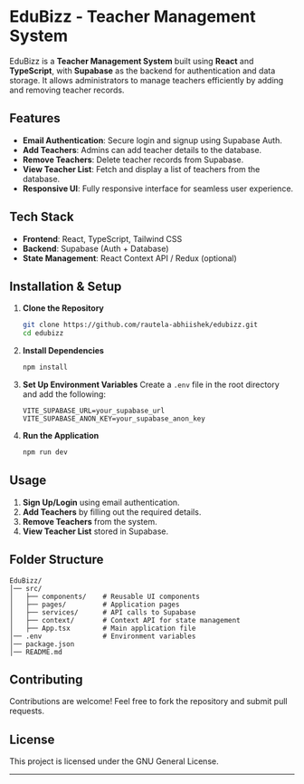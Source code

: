 # EduBizz - Teacher Management System

EduBizz is a **Teacher Management System** built using **React** and **TypeScript**, with **Supabase** as the backend for authentication and data storage. It allows administrators to manage teachers efficiently by adding and removing teacher records.

## Features

- **Email Authentication**: Secure login and signup using Supabase Auth.
- **Add Teachers**: Admins can add teacher details to the database.
- **Remove Teachers**: Delete teacher records from Supabase.
- **View Teacher List**: Fetch and display a list of teachers from the database.
- **Responsive UI**: Fully responsive interface for seamless user experience.

## Tech Stack

- **Frontend**: React, TypeScript, Tailwind CSS
- **Backend**: Supabase (Auth + Database)
- **State Management**: React Context API / Redux (optional)

## Installation & Setup

1. **Clone the Repository**
   ```sh
   git clone https://github.com/rautela-abhiishek/edubizz.git
   cd edubizz
   ```

2. **Install Dependencies**
   ```sh
   npm install
   ```

3. **Set Up Environment Variables**
   Create a `.env` file in the root directory and add the following:
   ```env
   VITE_SUPABASE_URL=your_supabase_url
   VITE_SUPABASE_ANON_KEY=your_supabase_anon_key
   ```

4. **Run the Application**
   ```sh
   npm run dev
   ```

## Usage

1. **Sign Up/Login** using email authentication.
2. **Add Teachers** by filling out the required details.
3. **Remove Teachers** from the system.
4. **View Teacher List** stored in Supabase.

## Folder Structure

```
EduBizz/
│── src/
│   ├── components/    # Reusable UI components
│   ├── pages/         # Application pages
│   ├── services/      # API calls to Supabase
│   ├── context/       # Context API for state management
│   ├── App.tsx        # Main application file
│── .env               # Environment variables
│── package.json
│── README.md
```

## Contributing

Contributions are welcome! Feel free to fork the repository and submit pull requests.

## License

This project is licensed under the GNU General License.

---



